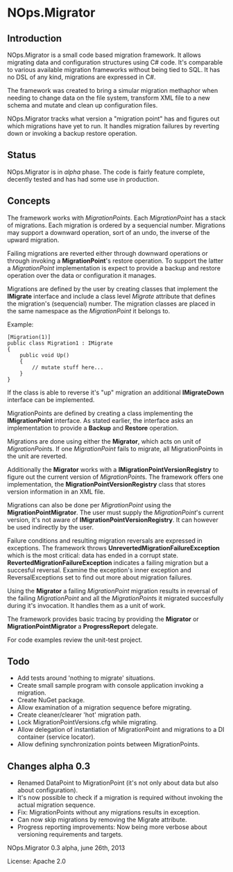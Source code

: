 # NOps.Migrator #

## Introduction ##
NOps.Migrator is a small code based migration framework. It allows migrating data and configuration structures using C# code. It's comparable to various available migration frameworks without being tied to SQL. It has no DSL of any kind, migrations are expressed in C#.

The framework was created to bring a simular migration methaphor when needing to change data on the file system, transform XML file to a new schema and mutate and clean up configuration files. 

NOps.Migrator tracks what version a "migration point" has and figures out which migrations have yet to run. It handles migration failures by reverting down or invoking a backup restore operation.

## Status ##
NOps.Migrator is in *alpha* phase. The code is fairly feature complete, decently tested and has had some use in production.

## Concepts ##
The framework works with *MigrationPoints*. Each *MigrationPoint* has a stack of migrations. Each migration is ordered by a sequencial number. Migrations may support a downward operation, sort of an undo, the inverse of the upward migration.

Failing migrations are reverted either through downward operations or through invoking a **MigrationPoint**'s restore operation. To support the latter a *MigrationPoint* implementation is expect to provide a backup and restore operation over the data or configuration it manages.

Migrations are defined by the user by creating classes that implement the **IMigrate** interface and include a class level *Migrate* attribute that defines the migration's (sequencial) number. The migration classes are placed in the same namespace as the *MigrationPoint* it belongs to.

Example:
	
	[Migration(1)]
	public class Migration1 : IMigrate
	{
		public void Up()
	    {
	    	// mutate stuff here... 
	    }
	}


If the class is able to reverse it's "up" migration an additional **IMigrateDown** interface can be implemented.

MigrationPoints are defined by creating a class implementing the **IMigrationPoint** interface. As stated earlier, the interface asks an implementation to provide a **Backup** and **Restore** operation.

Migrations are done using either the **Migrator**, which acts on unit of *MigrationPoint*s. If one *MigrationPoint* fails to migrate, all MigrationPoints in the unit are reverted.

Additionally the **Migrator** works with a **IMigrationPointVersionRegistry** to figure out the current version of *MigrationPoint*s. The framework offers one implementation, the **MigrationPointVersionRegistry** class that stores version information in an XML file.

Migrations can also be done per *MigrationPoint* using the **MigrationPointMigrator**. The user must supply the *MigrationPoint*'s current version, it's not aware of **IMigrationPointVersionRegistry**. It can however be used indirectly by the user.

Failure conditions and resulting migration reversals are expressed in exceptions. The framework throws **UnrevertedMigrationFailureException** which is the most critical: data has ended in a corrupt state. **RevertedMigrationFailureException** indicates a failing migration but a succesful reversal. Examine the exception's inner exception and ReversalExceptions set to find out more about migration failures.

Using the **Migrator** a failing *MigrationPoint* migration results in reversal of the failing *MigrationPoint* and all the *MigrationPoint*s it migrated succesfully during it's invocation. It handles them as a unit of work.

The framework provides basic tracing by providing the **Migrator** or **MigrationPointMigrator** a **ProgressReport** delegate.

For code examples review the unit-test project.

## Todo ##
- Add tests around 'nothing to migrate' situations.
- Create small sample program with console application invoking a migration.
- Create NuGet package.
- Allow examination of a migration sequence before migrating.
- Create cleaner/clearer 'hot' migration path.
- Lock MigrationPointVersions.cfg while migrating.
- Allow delegation of instantiation of MigrationPoint and migrations to a DI container (service locator).
- Allow defining synchronization points between MigrationPoints.

## Changes alpha 0.3 ##
- Renamed DataPoint to MigrationPoint (it's not only about data but also about configuration).
- It's now possible to check if a migration is required without invoking the actual migration sequence.
- Fix: MigrationPoints without any migrations results in exception.
- Can now skip migrations by removing the Migrate attribute.
- Progress reporting improvements: Now being more verbose about versioning requirements and targets.

NOps.Migrator 0.3 alpha, june 26th, 2013

License: Apache 2.0


